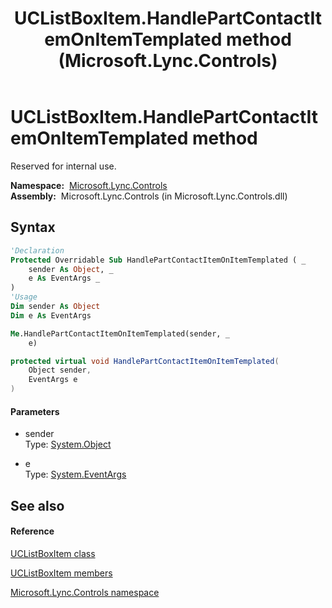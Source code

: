 ﻿---
title: UCListBoxItem.HandlePartContactItemOnItemTemplated method  (Microsoft.Lync.Controls)
TOCTitle: 'HandlePartContactItemOnItemTemplated method '
ms:assetid: M:Microsoft.Lync.Controls.UCListBoxItem.HandlePartContactItemOnItemTemplated(System.Object,System.EventArgs)_DI_3_UC_OCS14MrefLyncWPF
ms:mtpsurl: https://msdn.microsoft.com/en-us/library/microsoft.lync.controls.uclistboxitem.handlepartcontactitemonitemtemplated(v=office.15)
ms:contentKeyID: 48591747
ms.date: 07/28/2014
mtps_version: v=office.15
f1_keywords:
- Microsoft.Lync.Controls.UCListBoxItem.HandlePartContactItemOnItemTemplated
dev_langs:
- CSharp
- JScript
- VB
- other
---

# UCListBoxItem.HandlePartContactItemOnItemTemplated method

Reserved for internal use.

**Namespace:**  [Microsoft.Lync.Controls](microsoft-lync-controls-namespace_1.md)  
**Assembly:**  Microsoft.Lync.Controls (in Microsoft.Lync.Controls.dll)

## Syntax

``` vb
'Declaration
Protected Overridable Sub HandlePartContactItemOnItemTemplated ( _
    sender As Object, _
    e As EventArgs _
)
'Usage
Dim sender As Object
Dim e As EventArgs

Me.HandlePartContactItemOnItemTemplated(sender, _
    e)
```

``` csharp
protected virtual void HandlePartContactItemOnItemTemplated(
    Object sender,
    EventArgs e
)
```

#### Parameters

  - sender  
    Type: [System.Object](http://msdn2.microsoft.com/en-us/library/e5kfa45b)  

<!-- end list -->

  - e  
    Type: [System.EventArgs](http://msdn2.microsoft.com/en-us/library/118wxtk3)  

## See also

#### Reference

[UCListBoxItem class](uclistboxitem-class-microsoft-lync-controls_1.md)

[UCListBoxItem members](uclistboxitem-members-microsoft-lync-controls_1.md)

[Microsoft.Lync.Controls namespace](microsoft-lync-controls-namespace_1.md)

